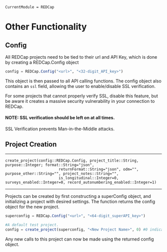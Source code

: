 ```@meta
CurrentModule = REDCap
```
# Other Functionality

## Config

All REDCap projects need to be tied to their url and API Key, which is done by creating a REDCap.Config object
```julia
config = REDCap.Config("<url>", "<32-digit_API_key>")
```
This object is then passed to all API calling functions. The config object also contains an `ssl` field, allowing the user to enable/disable SSL verification. 

For some projects that cannot properly verify SSL, disable this feature, but be aware it creates a massive security vulnerability in your connection to REDCap. 

#### NOTE: SSL verification should be left on at all times.
SSL Verification prevents Man-in-the-Middle attacks.

## Project Creation
___
```@docs
create_project(config::REDCap.Config, project_title::String, purpose::Integer; format::String="json",
						returnFormat::String="json", odm="", purpose_other::String="", project_notes::String="", 
						is_longitudinal::Integer=0, surveys_enabled::Integer=0, record_autonumbering_enabled::Integer=1)
```
___

Projects can be created by first constructing a superConfig object, and initializing a project with desired settings. The function returns the config object for the new project.

```julia
superconfig = REDCap.Config("<url>", "<64-digit_superAPI_key>")

#A default test project.
config = create_project(superconfig, "<New Project Name>", 0) #0 indicates a test project
```

Any new calls to this project can now be made using the returned config object. 